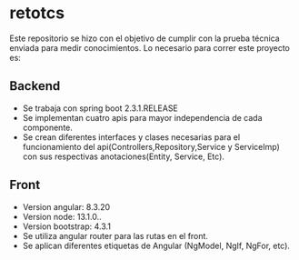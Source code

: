 # retotcs
Este repositorio se hizo con el objetivo de cumplir con la prueba técnica enviada para medir conocimientos. Lo necesario para correr este proyecto es:

## Backend
- Se trabaja con spring boot 2.3.1.RELEASE
- Se implementan cuatro apis para mayor independencia de cada componente.
- Se crean diferentes interfaces y clases necesarias para el funcionamiento del api(Controllers,Repository,Service y ServiceImp) con sus respectivas anotaciones(Entity,   Service, Etc).

## Front
- Version angular: 8.3.20
- Version node: 13.1.0..
- Version bootstrap: 4.3.1
- Se utiliza angular router para las rutas en el front.
- Se aplican diferentes etiquetas de Angular (NgModel, NgIf, NgFor, etc).





